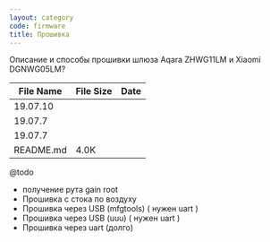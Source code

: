```yaml
---
layout: category
code: firmware
title: Прошивка
---
```


Описание и способы прошивки шлюза Aqara ZHWG11LM и Xiaomi DGNWG05LM?

| File Name  | File Size  | Date  |
|---|---|---|
| 19.07.10  |   |   |
| 19.07.7  |   |   |
| 19.07.7  |   |   |
| README.md  |  4.0K |   |

@todo
- получение рута gain root
- Прошивка с стока по воздуху
- Прошивка через USB (mfgtools) ( нужен uart )
- Прошивка через USB (uuu) ( нужен uart )
- Прошивка через uart (долго)
